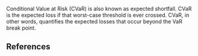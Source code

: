 Conditional Value at Risk (CVaR) is also known as expected shortfall. CVaR is the expected loss if that worst-case threshold is ever crossed. CVaR, in other words, quantifies the expected losses that occur beyond the VaR break point.

## References



